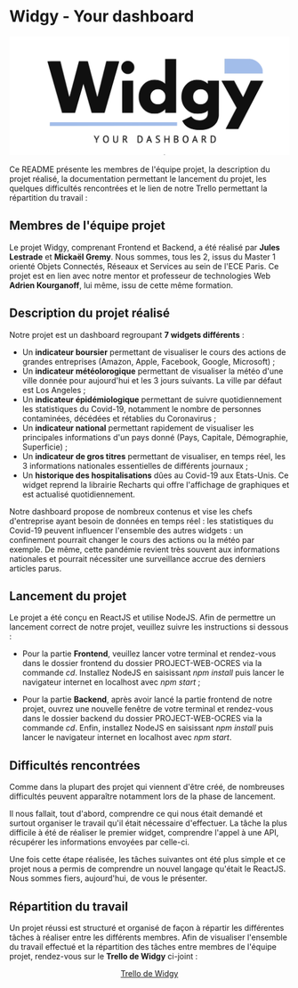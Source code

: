# Widgy - Your dashboard

![picture](frontend/src/image/Logo.png)

Ce README présente les membres de l'équipe projet, la description du projet réalisé, la documentation permettant le lancement du projet, les quelques difficultés rencontrées et le lien de notre Trello permettant la répartition du travail :

## Membres de l'équipe projet

Le projet Widgy, comprenant Frontend et Backend, a été réalisé par <b>Jules Lestrade</b> et <b>Mickaël Gremy</b>. Nous sommes, tous les 2, issus du Master 1 orienté Objets Connectés, Réseaux et Services au sein de l'ECE Paris. Ce projet est en lien avec notre mentor et professeur de technologies Web <b>Adrien Kourganoff</b>, lui même, issu de cette même formation.

## Description du projet réalisé

Notre projet est un dashboard regroupant <b>7 widgets différents</b> :

- Un <b>indicateur boursier</b> permettant de visualiser le cours des actions de grandes entreprises (Amazon, Apple, Facebook, Google, Microsoft) ;
- Un <b>indicateur météolorogique</b> permettant de visualiser la météo d'une ville donnée pour aujourd'hui et les 3 jours suivants. La ville par défaut est Los Angeles ;
- Un <b>indicateur épidémiologique</b> permettant de suivre quotidiennement les statistiques du Covid-19, notamment le nombre de personnes contaminées, décédées et rétablies du Coronavirus ;
- Un <b>indicateur national</b> permettant rapidement de visualiser les principales informations d'un pays donné (Pays, Capitale, Démographie, Superficie) ;
- Un <b>indicateur de gros titres</b> permettant de visualiser, en temps réel, les 3 informations nationales essentielles de différents journaux ;
- Un <b>historique des hospitalisations</b> dûes au Covid-19 aux Etats-Unis. Ce widget reprend la librairie Recharts qui offre l'affichage de graphiques et est actualisé quotidiennement.

Notre dashboard propose de nombreux contenus et vise les chefs d'entreprise ayant besoin de données en temps réel : les statistiques du Covid-19 peuvent influencer l'ensemble des autres widgets : un confinement pourrait changer le cours des actions ou la météo par exemple. De même, cette pandémie revient très souvent aux informations nationales et pourrait nécessiter une surveillance accrue des derniers articles parus.

## Lancement du projet

Le projet a été conçu en ReactJS et utilise NodeJS. Afin de permettre un lancement correct de notre projet, veuillez suivre les instructions si dessous :

- Pour la partie <b>Frontend</b>, veuillez lancer votre terminal et rendez-vous dans le dossier frontend du dossier PROJECT-WEB-OCRES via la commande <i>cd</i>. Installez NodeJS en saisissant <i>npm install</i> puis lancer le navigateur internet en localhost avec <i>npm start</i> ;

- Pour la partie <b>Backend</b>, après avoir lancé la partie frontend de notre projet, ouvrez une nouvelle fenêtre de votre terminal et rendez-vous dans le dossier backend du dossier PROJECT-WEB-OCRES via la commande <i>cd</i>. Enfin, installez NodeJS en saisissant <i>npm install</i> puis lancer le navigateur internet en localhost avec <i>npm start</i>.

## Difficultés rencontrées

Comme dans la plupart des projet qui viennent d'être créé, de nombreuses difficultés peuvent apparaître notamment lors de la phase de lancement.

Il nous fallait, tout d'abord, comprendre ce qui nous était demandé et surtout organiser le travail qu'il était nécessaire d'effectuer. La tâche la plus difficile à été de réaliser le premier widget, comprendre l'appel à une API, récupérer les informations envoyées par celle-ci.

Une fois cette étape réalisée, les tâches suivantes ont été plus simple et ce projet nous a permis de comprendre un nouvel langage qu'était le ReactJS. Nous sommes fiers, aujourd'hui, de vous le présenter.

## Répartition du travail

Un projet réussi est structuré et organisé de façon à répartir les différentes tâches à réaliser entre les différents membres. Afin de visualiser l'ensemble du travail effectué et la répartition des tâches entre membres de l'équipe projet, rendez-vous sur le <b>Trello de Widgy</b> ci-joint : 

<p align="center">
 <a href="https://trello.com/b/Hjukhlm3/widgy">Trello de Widgy</a>
</p>

